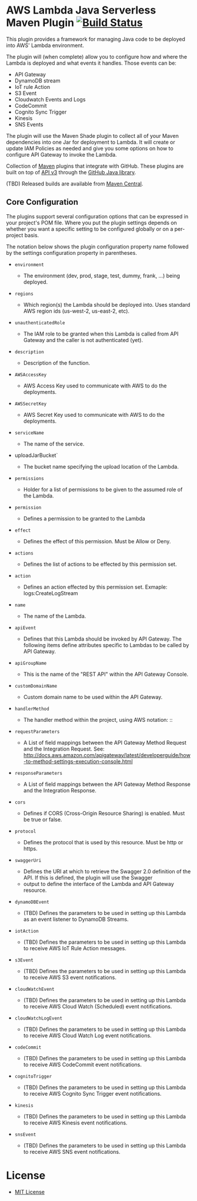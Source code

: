 # AWS Lambda Java Serverless Maven Plugin [![Build Status](https://travis-ci.org/github/maven-plugins.svg)](https://travis-ci.org/github/maven-plugins)

This plugin provides a framework for managing Java code to be deployed into AWS' Lambda environment.

The plugin will (when complete) allow you to configure how and where the Lambda is deployed and what events it handles.  Those events
can be:
* API Gateway
* DynamoDB stream
* IoT rule Action
* S3 Event
* Cloudwatch Events and Logs
* CodeCommit
* Cognito Sync Trigger
* Kinesis
* SNS Events

The plugin will use the Maven Shade plugin to collect all of your Maven dependencies into one Jar for deployment to Lambda.
It will create or update IAM Policies as needed and give you some options on how to configure API Gateway to invoke the Lambda.

Collection of [Maven](http://maven.apache.org/) plugins that integrate with GitHub.
These plugins are built on top of [API v3](http://developer.github.com/) through the
[GitHub Java library](https://github.com/eclipse/egit-github/tree/master/org.eclipse.egit.github.core).

(TBD) Released builds are available from [Maven Central](http://search.maven.org/#search%7Cga%7C1%7Ccom.mcdaniel.serverless).

## Core Configuration

The plugins support several configuration options that can be expressed
in your project's POM file. Where you put the
plugin settings depends on whether you want a specific setting to be configured
globally or on a per-project basis.

The notation below shows the plugin configuration property name followed
by the settings configuration property in parentheses.

 * `environment`
 	* The environment (dev, prod, stage, test, dummy, frank, ...) being deployed.
 * `regions`
 	* Which region(s) the Lambda should be deployed into.  Uses standard AWS region ids (us-west-2, us-east-2, etc).
 * `unauthenticatedRole`
 	* The IAM role to be granted when this Lambda is called from API Gateway and the caller is not authenticated (yet).
 * `description`
 	* Description of the function.
 * `AWSAccessKey`
 	* AWS Access Key used to communicate with AWS to do the deployments.
 * `AWSSecretKey`
 	* AWS Secret Key used to communicate with AWS to do the deployments.
 * `serviceName`
 	* The name of the service.
 * uploadJarBucket`
 	* The bucket name specifying the upload location of the Lambda.
 * `permissions`
 	* Holder for a list of permissions to be given to the assumed role of the Lambda.
 * `permission`
 	* Defines a permission to be granted to the Lambda
 * `effect`
 	* Defines the effect of this permission.  Must be Allow or Deny.
 * `actions`
 	* Defines the list of actions to be effected by this permission set.
 * `action`
 	* Defines an action effected by this permission set.  Exmaple: logs:CreateLogStream
* `name`
	* The name of the Lambda.
* `apiEvent`
	* Defines that this Lambda should be invoked by API Gateway.  The following items define attributes specific to Lambdas to be called by API Gateway.
* `apiGroupName`
	* This is the name of the "REST API" within the API Gateway Console.
 * `customDomainName`
 	* Custom domain name to be used within the API Gateway.
 * `handlerMethod`
 	* The handler method within the project, using AWS notation: <fully-qualified-package-name>::<name-of-java-method>
* `requestParameters`
	* A List of field mappings between the API Gateway Method Request and the Integration Request.  See: http://docs.aws.amazon.com/apigateway/latest/developerguide/how-to-method-settings-execution-console.html
* `responseParameters`
	* A List of field mappings between the API Gateway Method Response and the Integration Response.
* `cors`
	* Defines if CORS (Cross-Origin Resource Sharing) is enabled.  Must be true or false.
* `protocol`
	* Defines the protocol that is used by this resource.  Must be http or https.
* `swaggerUri`
	* Defines the URI at which to retrieve the Swagger 2.0 definition of the API.  If this is defined, the plugin will use the Swagger
	* output to define the interface of the Lambda and API Gateway resource.

* `dynamoDBEvent`
	* (TBD) Defines the parameters to be used in setting up this Lambda as an event listener to DynamoDB Streams.
* `iotAction`
	* (TBD) Defines the parameters to be used in setting up this Lambda to receive AWS IoT Rule Action messages.
* `s3Event`
	* (TBD) Defines the parameters to be used in setting up this Lambda to receive AWS S3 event notifications.
* `cloudWatchEvent`
	* (TBD) Defines the parameters to be used in setting up this Lambda to receive AWS Cloud Watch (Scheduled) event notifications.
* `cloudWatchLogEvent`
	* (TBD) Defines the parameters to be used in setting up this Lambda to receive AWS Cloud Watch Log event notifications.
* `codeCommit`
	* (TBD) Defines the parameters to be used in setting up this Lambda to receive AWS CodeCommit event notifications.
* `cognitoTrigger`
	* (TBD) Defines the parameters to be used in setting up this Lambda to receive AWS Cognito Sync Trigger event notifications.
* `kinesis`
	* (TBD) Defines the parameters to be used in setting up this Lambda to receive AWS Kinesis event notifications.
* `snsEvent`
	* (TBD) Defines the parameters to be used in setting up this Lambda to receive AWS SNS event notifications.

# License
* [MIT License](http://www.opensource.org/licenses/mit-license.php)
